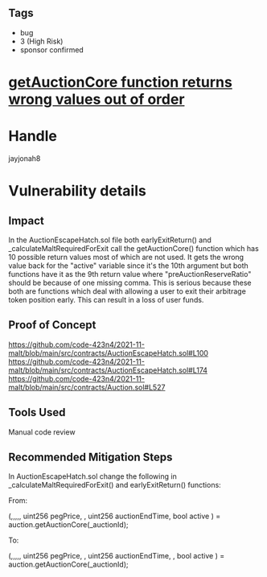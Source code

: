 ## Tags

- bug
- 3 (High Risk)
- sponsor confirmed

# [getAuctionCore function returns wrong values out of order](https://github.com/code-423n4/2021-11-malt-findings/issues/63) 

# Handle

jayjonah8


# Vulnerability details

## Impact
In the AuctionEscapeHatch.sol file both earlyExitReturn() and _calculateMaltRequiredForExit call the getAuctionCore() function which has 10 possible return values most of which are not used.  It gets the wrong value back for the "active"  variable since it's the 10th argument but both functions have it as the 9th return value where "preAuctionReserveRatio" should be because of one missing comma.  This is serious because these both are functions which deal with allowing a user to exit their arbitrage token position early.  This can result in a loss of user funds. 


## Proof of Concept
https://github.com/code-423n4/2021-11-malt/blob/main/src/contracts/AuctionEscapeHatch.sol#L100
https://github.com/code-423n4/2021-11-malt/blob/main/src/contracts/AuctionEscapeHatch.sol#L174
https://github.com/code-423n4/2021-11-malt/blob/main/src/contracts/Auction.sol#L527


## Tools Used
Manual code review 

## Recommended Mitigation Steps
In AuctionEscapeHatch.sol change the following in _calculateMaltRequiredForExit() and earlyExitReturn() functions:

From: 

(,,,,,
     uint256 pegPrice,
     ,
     uint256 auctionEndTime,
     bool active
    ) = auction.getAuctionCore(_auctionId);

To: 

(,,,,,
     uint256 pegPrice,
     ,
     uint256 auctionEndTime,
     ,
     bool active
    ) = auction.getAuctionCore(_auctionId);


